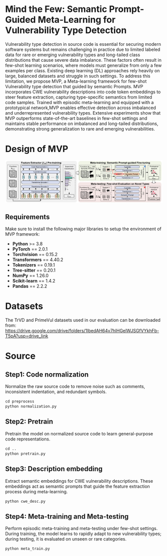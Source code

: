 # Mind the Few: Semantic Prompt-Guided Meta-Learning for Vulnerability Type Detection
Vulnerability type detection in source code is essential for securing modern software systems but remains challenging in practice due to limited labeled data for rare or emerging vulnerability types and long-tailed class distributions that cause severe data imbalance. These factors often result in few-shot learning scenarios, where models must generalize from only a few examples per class. Existing deep learning (DL) approaches rely heavily on large, balanced datasets and struggle in such settings. To address this limitation, we propose MVP, a Meta-learning framework for few-shot Vulnerability type detection that guided by semantic Prompts. MVP incorporates CWE vulnerability descriptions into code token embeddings to steer feature extraction, capturing type-specific semantics from limited code samples. Trained with episodic meta-learning and equipped with a prototypical network,MVP enables effective detection across imbalanced and underrepresented vulnerability types. Extensive experiments show that MVP outperforms state-of-the-art baselines in few-shot settings and maintains stable performance on imbalanced and long-tailed distributions, demonstrating strong generalization to rare and emerging vulnerabilities.

# Design of MVP
<div align="center">
  <img src="https://github.com/XUPT-SSS/MVP/blob/main/overview_1.jpg">
</div>

## Requirements
Make sure to install the following major libraries to setup the environment of MVP framework:
- **Python** >= 3.8  
- **PyTorch** == 2.0.1  
- **Torchvision** == 0.15.2  
- **Transformers** == 4.40.2  
- **Tokenizers** == 0.19.1  
- **Tree-sitter** == 0.20.1  
- **NumPy** == 1.26.0  
- **Scikit-learn** == 1.4.2  
- **Pandas** == 2.2.2

# Datasets
The TrVD and PrimeVul datasets used in our evaluation can be downloaded from: https://drive.google.com/drive/folders/1lbedAH64v7hlHGeIWJSGfVYkhFb-T5pA?usp=drive_link
# Source
## Step1: Code normalization
Normalize the raw source code to remove noise such as comments, inconsistent indentation, and redundant symbols.
```
cd preprocess
python normalization.py
```
## Step2: Pretrain
Pretrain the model on normalized source code to learn general-purpose code representations.
```
cd ..
python pretrain.py
```
## Step3: Description embedding
Extract semantic embeddings for CWE vulnerability descriptions.
These embeddings act as semantic prompts that guide the feature extraction process during meta-learning.
```
python cwe_desc.py
```
## Step4: Meta-training and Meta-testing
Perform episodic meta-training and meta-testing under few-shot settings.
During training, the model learns to rapidly adapt to new vulnerability types; during testing, it is evaluated on unseen or rare categories.
```
python meta_train.py
```

